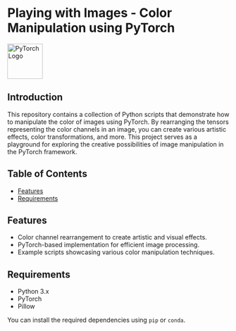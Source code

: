 # Playing with Images - Color Manipulation using PyTorch

<img src="https://pytorch.org/assets/images/pytorch-logo.png" alt="PyTorch Logo" width="80" height="80">


## Introduction

This repository contains a collection of Python scripts that demonstrate how to manipulate the color of images using PyTorch. By rearranging the tensors representing the color channels in an image, you can create various artistic effects, color transformations, and more. This project serves as a playground for exploring the creative possibilities of image manipulation in the PyTorch framework.

## Table of Contents

- [Features](#features)
- [Requirements](#requirements)

## Features

- Color channel rearrangement to create artistic and visual effects.
- PyTorch-based implementation for efficient image processing.
- Example scripts showcasing various color manipulation techniques.

## Requirements

- Python 3.x
- PyTorch
- Pillow

You can install the required dependencies using `pip` or `conda`.

```bash

